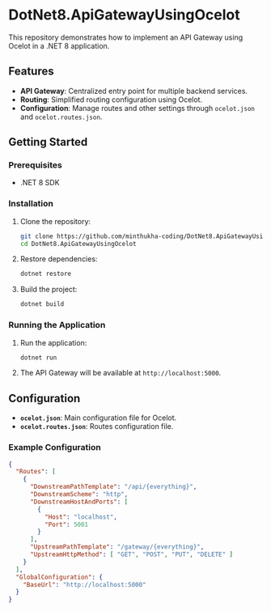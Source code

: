
# DotNet8.ApiGatewayUsingOcelot

This repository demonstrates how to implement an API Gateway using Ocelot in a .NET 8 application.

## Features

- **API Gateway**: Centralized entry point for multiple backend services.
- **Routing**: Simplified routing configuration using Ocelot.
- **Configuration**: Manage routes and other settings through `ocelot.json` and `ocelot.routes.json`.

## Getting Started

### Prerequisites

- .NET 8 SDK

### Installation

1. Clone the repository:
    ```bash
    git clone https://github.com/minthukha-coding/DotNet8.ApiGatewayUsingOcelot.git
    cd DotNet8.ApiGatewayUsingOcelot
    ```

2. Restore dependencies:
    ```bash
    dotnet restore
    ```

3. Build the project:
    ```bash
    dotnet build
    ```

### Running the Application

1. Run the application:
    ```bash
    dotnet run
    ```

2. The API Gateway will be available at `http://localhost:5000`.

## Configuration

- **`ocelot.json`**: Main configuration file for Ocelot.
- **`ocelot.routes.json`**: Routes configuration file.

### Example Configuration

```json
{
  "Routes": [
    {
      "DownstreamPathTemplate": "/api/{everything}",
      "DownstreamScheme": "http",
      "DownstreamHostAndPorts": [
        {
          "Host": "localhost",
          "Port": 5001
        }
      ],
      "UpstreamPathTemplate": "/gateway/{everything}",
      "UpstreamHttpMethod": [ "GET", "POST", "PUT", "DELETE" ]
    }
  ],
  "GlobalConfiguration": {
    "BaseUrl": "http://localhost:5000"
  }
}
